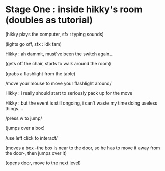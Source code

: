 # Stage One : inside hikky's room (doubles as tutorial)

(hikky plays the computer, sfx : typing sounds)

(lights go off, sfx : idk fam)

Hikky : ah dammit, must've been the switch again...

(gets off the chair, starts to walk around the room)

(grabs a flashlight from the table)

/move your mouse to move your flashlight around/

Hikky : i really should start to seriously pack up for the move

Hikky : but the event is still ongoing, i can't waste my time doing useless things....

/press w to jump/

(jumps over a box)

/use left click to interact/

(moves a box -the box is near to the door, so he has to move it away from the door-, then jumps over it)

(opens door, move to the next level)
